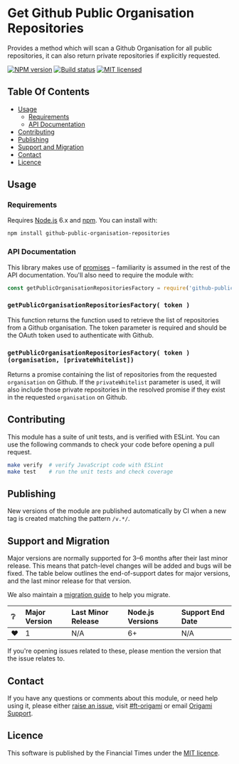 
Get Github Public Organisation Repositories
===============

Provides a method which will scan a Github Organisation for all public repositories, it can also return private repositories if explicitly requested.

[![NPM version](https://img.shields.io/npm/v/github-public-organisation-repositories.svg)](https://www.npmjs.com/package/github-public-organisation-repositories)
[![Build status](https://img.shields.io/circleci/project/Financial-Times/get-github-public-organisation-repositories.svg)](https://circleci.com/gh/Financial-Times/get-github-public-organisation-repositories)
[![MIT licensed](https://img.shields.io/badge/license-MIT-blue.svg)][license]


Table Of Contents
-----------------

  - [Usage](#usage)
    - [Requirements](#requirements)
    - [API Documentation](#api-documentation)
  - [Contributing](#contributing)
  - [Publishing](#publishing)
  - [Support and Migration](#support-and-migration)
  - [Contact](#contact)
  - [Licence](#licence)


Usage
-----

### Requirements

Requires [Node.js] 6.x and [npm]. You can install with:

```sh
npm install github-public-organisation-repositories
```

### API Documentation

This library makes use of [promises] – familiarity is assumed in the rest of the API documentation. You'll also need to require the module with:

```js
const getPublicOrganisationRepositoriesFactory = require('github-public-organisation-repositories');
```

### `getPublicOrganisationRepositoriesFactory( token )`

This function returns the function used to retrieve the list of repositories from a Github organisation. The token parameter is required and should be the OAuth token used to authenticate with Github.

### `getPublicOrganisationRepositoriesFactory( token )(organisation, [privateWhitelist])`

Returns a promise containing the list of repositories from the requested `organisation` on Github. If the `privateWhitelist` parameter is used, it will also include those private repositories in the resolved promise if they exist in the requested `organisation` on Github.

Contributing
------------

This module has a suite of unit tests, and is verified with ESLint. You can use the following commands to check your code before opening a pull request.

```sh
make verify  # verify JavaScript code with ESLint
make test    # run the unit tests and check coverage
```

Publishing
----------

New versions of the module are published automatically by CI when a new tag is created matching the pattern `/v.*/`.


Support and Migration
---------------------

Major versions are normally supported for 3–6 months after their last minor release. This means that patch-level changes will be added and bugs will be fixed. The table below outlines the end-of-support dates for major versions, and the last minor release for that version.

We also maintain a [migration guide](MIGRATION.md) to help you migrate.

| :grey_question: | Major Version | Last Minor Release | Node.js Versions | Support End Date |
| :-------------- | :------------ | :----------------- | :--------------- | :--------------- |
| :heart:         | 1             | N/A                | 6+               | N/A              |

If you're opening issues related to these, please mention the version that the issue relates to.


Contact
-------

If you have any questions or comments about this module, or need help using it, please either [raise an issue][issues], visit [#ft-origami] or email [Origami Support].


Licence
-------

This software is published by the Financial Times under the [MIT licence][license].



[#ft-origami]: https://financialtimes.slack.com/messages/ft-origami/
[issues]: https://github.com/Financial-Times/get-github-public-organisation-repositories/issues
[license]: http://opensource.org/licenses/MIT
[node.js]: https://nodejs.org/
[npm]: https://www.npmjs.com/
[origami support]: mailto:origami-support@ft.com
[promises]: https://developer.mozilla.org/en/docs/Web/JavaScript/Reference/Global_Objects/Promise